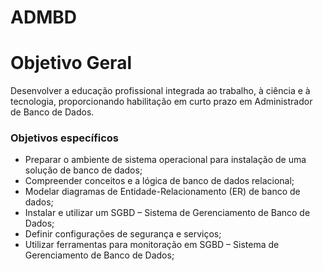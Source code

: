 # ADMBD
Objetivo Geral
========
Desenvolver a educação profissional integrada ao trabalho, à ciência e à tecnologia, proporcionando habilitação em curto prazo em Administrador de Banco de Dados.   

### Objetivos específicos  
- Preparar o ambiente de sistema operacional para instalação de uma solução de banco de dados; 
- Compreender conceitos e a lógica de banco de dados relacional; 
- Modelar diagramas de Entidade-Relacionamento (ER) de banco de dados; 
- Instalar e utilizar um SGBD – Sistema de Gerenciamento de Banco de Dados; 
- Definir configurações de segurança e serviços; 
- Utilizar ferramentas para monitoração em SGBD – Sistema de Gerenciamento de Banco de Dados;
